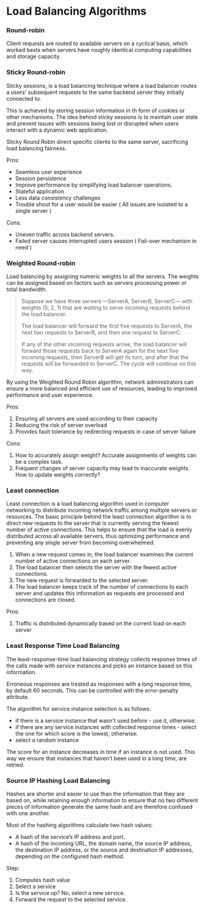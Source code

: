 # Load Balancing Algorithms

### Round-robin

Client requests are routed to available servers on a cyclical basis, which worked bests when servers have roughly
identical computing capabilities and storage capacity.

### Sticky Round-robin

Sticky sessions, is a load balancing technique where a load balancer routes a users' subsequent requests to the same
backend server they initially connected to.

This is achieved by storing session information in th form of cookies or other mechanisms. The idea behind sticky
sessions is to maintain user state and prevent issues with sessions being lost or disrupted when users interact with a
dynamic web application.

Sticky Round Robin direct specific clients to the same server, sacrificing load balancing fairness.

Pros:

- Seamless user experience
- Session persistence
- Improve performance by simplifying load balancer operations.
- Stateful application
- Less data consistency challenges
- Trouble shoot for a user would be easier ( All issues are isolated to a single server )

Cons:

- Uneven traffic across backend servers.
- Failed server causes interrupted users session ( Fail-over mechanism in need )

### Weighted Round-robin

Load balancing by assigning numeric weights to all the servers. The weights can be assigned based on factors such as
servers processing power or total bandwidth.

> Suppose we have three servers —ServerA, ServerB, ServerC— with weights (5, 2, 1) that are waiting to serve incoming
> requests behind the load balancer.
>
> The load balancer will forward the first five requests to ServerA, the next two requests to ServerB, and then one
> request to ServerC.
>
> If any of the other incoming requests arrive, the load balancer will forward those requests back to ServerA again for
> the next five incoming requests, then ServerB will get its turn, and after that the requests will be forwarded to
> ServerC. The cycle will continue on this way.

By using the Weighted Round Robin algorithm, network administrators can ensure a more balanced and efficient use of
resources, leading to improved performance and user experience.

Pros:

1. Ensuring all servers are used according to their capacity
2. Reducing the risk of server overload
3. Provides fault tolerance by redirecting requests in case of server failure

Cons:

1. How to accurately assign weight? Accurate assignments of weights can be a complex task.
2. Frequent changes of server capacity may lead to inaccurate weights. How to update weights correctly?

### Least connection

Least connection is a load balancing algorithm used in computer networking to distribute incoming network traffic
among multiple servers or resources. The basic principle behind the least connection algorithm is to direct new requests
to the server that is currently serving the fewest number of active connections. This helps to ensure that the load is
evenly distributed across all available servers, thus optimizing performance and preventing any single server from
becoming overwhelmed.

1. When a new request comes in, the load balancer examines the current number of active connections on each server.
2. The load balancer then selects the server with the fewest active connections.
3. The new request is forwarded to the selected server.
4. The load balancer keeps track of the number of connections to each server and updates this information as requests
   are
   processed and connections are closed.

Pros:

1. Traffic is distributed dynamically based on the current load on each server

### Least Response Time Load Balancing

The least-response-time load balancing strategy collects response times of the calls made with service instances and
picks an instance based on this information.

Erroneous responses are treated as responses with a long response time, by default 60 seconds. This can be controlled
with the error-penalty attribute.

The algorithm for service instance selection is as follows:

- if there is a service instance that wasn't used before - use it, otherwise:
- if there are any service instances with collected response times - select the one for which score is the lowest,
  otherwise:
- select a random instance

The score for an instance decreases in time if an instance is not used. This way we ensure that instances that haven't
been used in a long time, are retried.

### Source IP Hashing Load Balancing

Hashes are shorter and easier to use than the information that they are based on, while retaining enough information to
ensure that no two different pieces of information generate the same hash and are therefore confused with one another.

Most of the hashing algorithms calculate two hash values:

- A hash of the service’s IP address and port.
- A hash of the incoming URL, the domain name, the source IP address, the destination IP address, or the source and
  destination IP addresses, depending on the configured hash method.

Step:

1. Computes hash value
2. Select a service
3. Is the service up? No, select a new service.
4. Forward the request to the selected service.
